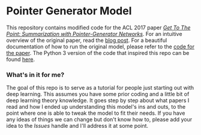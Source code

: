 # Pointer Generator Model

This repository contains modified code for the ACL 2017 paper *[Get To The Point: Summarization with Pointer-Generator Networks](https://arxiv.org/abs/1704.04368)*. For an intuitive overview of the original paper, read the [blog post](http://www.abigailsee.com/2017/04/16/taming-rnns-for-better-summarization.html).  For a beautiful documentation of how to run the original model, please refer to the [code for the paper](https://github.com/abisee/pointer-generator). The Python 3 version of the code that inspired this repo can be found [here](https://github.com/becxer/pointer-generator/).

### What's in it for me?

The goal of this repo is to serve as a tutorial for people just starting out with deep learning. This assumes you have some prior coding and a little bit of deep learning theory knowledge.  It goes step by step about what papers I read and how I ended up understanding this model's ins and outs, to the point where one is able to tweak the model to fit their needs. If you have any ideas of things we can change but don't know how to, please add your idea to the *Issues* handle and I'll address it at some point.


